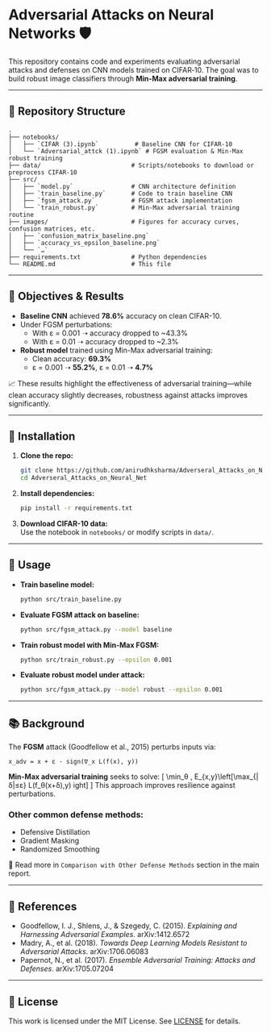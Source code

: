 # Adversarial Attacks on Neural Networks 🛡️

This repository contains code and experiments evaluating adversarial attacks and defenses on CNN models trained on CIFAR‑10. The goal was to build robust image classifiers through **Min-Max adversarial training**.

---

## 📁 Repository Structure

```
.
├── notebooks/
│   ├── `CIFAR (3).ipynb`          # Baseline CNN for CIFAR-10
│   └── `Adversarial_attck (1).ipynb` # FGSM evaluation & Min-Max robust training
├── data/                         # Scripts/notebooks to download or preprocess CIFAR-10
├── src/
│   ├── `model.py`                # CNN architecture definition
│   ├── `train_baseline.py`       # Code to train baseline CNN
│   ├── `fgsm_attack.py`          # FGSM attack implementation
│   └── `train_robust.py`         # Min-Max adversarial training routine
├── images/                       # Figures for accuracy curves, confusion matrices, etc.
│   ├── `confusion_matrix_baseline.png`
│   ├── `accuracy_vs_epsilon_baseline.png`
│   └── `…`
├── requirements.txt              # Python dependencies
└── README.md                     # This file
```

---

## 🎯 Objectives & Results

- **Baseline CNN** achieved **78.6%** accuracy on clean CIFAR-10.
- Under FGSM perturbations:
  - With ε = 0.001 ➝ accuracy dropped to ~43.3%
  - With ε = 0.01 ➝ accuracy dropped to ~2.3%
- **Robust model** trained using Min-Max adversarial training:
  - Clean accuracy: **69.3%**
  - ε = 0.001 ➝ **55.2%**, ε = 0.01 ➝ **4.7%**

📈 These results highlight the effectiveness of adversarial training—while clean accuracy slightly decreases, robustness against attacks improves significantly.

---

## 🚀 Installation

1. **Clone the repo:**
   ```bash
   git clone https://github.com/anirudhksharma/Adverseral_Attacks_on_Neural_Net.git
   cd Adverseral_Attacks_on_Neural_Net
   ```

2. **Install dependencies:**
   ```bash
   pip install -r requirements.txt
   ```

3. **Download CIFAR-10 data:**  
   Use the notebook in `notebooks/` or modify scripts in `data/`.

---

## 🔧 Usage

- **Train baseline model:**
  ```bash
  python src/train_baseline.py
  ```

- **Evaluate FGSM attack on baseline:**
  ```bash
  python src/fgsm_attack.py --model baseline
  ```

- **Train robust model with Min-Max FGSM:**
  ```bash
  python src/train_robust.py --epsilon 0.001
  ```

- **Evaluate robust model under attack:**
  ```bash
  python src/fgsm_attack.py --model robust --epsilon 0.001
  ```

---

## 📚 Background

The **FGSM** attack (Goodfellow et al., 2015) perturbs inputs via:
```
x_adv = x + ε · sign(∇_x L(f(x), y))
```
**Min-Max adversarial training** seeks to solve:
\[
\min_θ \, E_{x,y}\left[\max_{\|δ\|≤ε} L(f_θ(x+δ),y)
ight]
\]
This approach improves resilience against perturbations.

### Other common defense methods:
- Defensive Distillation
- Gradient Masking
- Randomized Smoothing

🧠 Read more in `Comparison with Other Defense Methods` section in the main report.

---

## 📖 References

- Goodfellow, I. J., Shlens, J., & Szegedy, C. (2015). *Explaining and Harnessing Adversarial Examples*. arXiv:1412.6572
- Madry, A., et al. (2018). *Towards Deep Learning Models Resistant to Adversarial Attacks*. arXiv:1706.06083
- Papernot, N., et al. (2017). *Ensemble Adversarial Training: Attacks and Defenses*. arXiv:1705.07204

---

## 📝 License

This work is licensed under the MIT License. See [LICENSE](LICENSE) for details.

